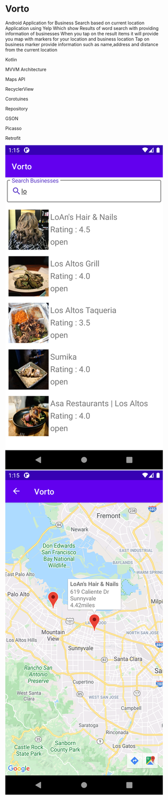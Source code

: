 # Vorto

Android Application for Business Search based on current location
Application using Yelp Which show Results of word search with providing information of businesses 
When you tap on the result items it will provide you map with markers for your location and business location 
Tap on business marker provide information such as name,address and distance from the current location


Kotlin

MVVM Architecture

Maps API

RecyclerView

Corotuines

Repository

GSON

Picasso

Retrofit

![Search](Screenshot_1622448945.png)
![Maps](Screenshot_1622448960.png)
